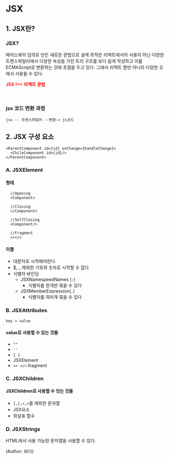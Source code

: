 # JSX

## 1. JSX란?

### JSX?

페이스북이 임의로 만든 새로운 문법으로 설계 목적은 리액트에서의 사용이 아닌 다양한 트랜스파일러에서 다양한 속성을 가진 트리 구조를 보다 쉽게 작성하고 이를 ECMAScript로 변환하는 것에 초점을 두고 있다. 그래서 리액트 뿐만 아니라 다양한 곳에서 사용될 수 있다.
<br/>

  <p style='color:red; font-weight:600'> JSX !== 리액트 문법 </p>
<br/>

### jsx 코드 변환 과정

```
jsx -- 트랜스파일러 --변환-> js코드
```

## 2. JSX 구성 요소

```JSX
<ParentComponent id={id} onChange={handleChange}>
  <ChileComponent id={id}/>
</ParentComponent>
```

### A. JSXElement

#### 형태

```JSX
  //Opening
  <Component>

  //Closing
  </Component>

  //SelfClosing
  <Component/>

  //Fragment
  <></>
```

#### 이름

- 대문자로 시작해야한다.
- $, \_ 제외한 기호와 숫자로 시작할 수 없다
- 식별자 바인딩
  - JSXNamespeedNames (`:`)
    - 식별자를 한개만 묶을 수 있다
  - JSXMemberExpression(`.`)
    - 식별자를 여러개 묶을 수 있다

### B. JSXAttributes

```
key = value
```

#### value로 사용할 수 있는 것들

- `""`
- `''`
- `{ }`
- JSXElement
- `<> </>` fragment

### C. JSXChildren

#### JSXChildren로 사용할 수 잇는 것들

- `{,},<,>`를 제외한 문자열
- JSX요소
- 화살표 함수

### D. JSXStrings

HTML에서 사용 가능한 문자열을 사용할 수 있다.
<br>

(Author: 바다)

